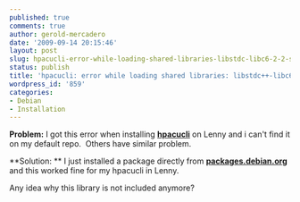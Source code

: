 ```yaml
---
published: true
comments: true
author: gerold-mercadero
date: '2009-09-14 20:15:46'
layout: post
slug: hpacucli-error-while-loading-shared-libraries-libstdc-libc6-2-2-so-3
status: publish
title: 'hpacucli: error while loading shared libraries: libstdc++-libc6.2-2.so.3'
wordpress_id: '859'
categories:
- Debian
- Installation
---
```


**Problem:** I got this error when installing [**hpacucli**](http://h20000.www2.hp.com/bizsupport/TechSupport/SoftwareDescription.jsp?lang=en&cc=us&swItem=MTX-66b08e49c28f4bd49f4641ed80&jumpid=reg_R1002_USEN) on Lenny and i can't find it on my default repo.  Others have similar problem.

**Solution: ** I just installed a package directly from **[packages.debian.org](http://packages.debian.org/etch/i386/libstdc++2.10-glibc2.2/download)** and this worked fine for my hpacucli in Lenny.

Any idea why this library is not included anymore?
